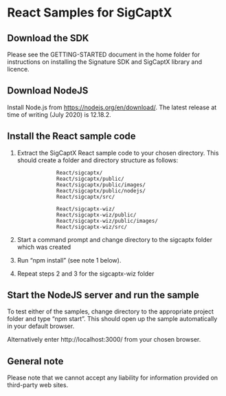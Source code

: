 # React Samples for SigCaptX

## Download the SDK

Please see the GETTING-STARTED document in the home folder for instructions on installing the Signature SDK and SigCaptX library and licence.

## Download NodeJS

Install Node.js from https://nodejs.org/en/download/.  The latest release at time of writing (July 2020) is 12.18.2.  

## Install the React sample code

1. Extract the SigCaptX React sample code to your chosen directory.  This should create a folder and directory structure as follows:

```
				React/sigcaptx/
				React/sigcaptx/public/
				React/sigcaptx/public/images/
				React/sigcaptx/public/nodejs/
				React/sigcaptx/src/
				
				React/sigcaptx-wiz/
				React/sigcaptx-wiz/public/
				React/sigcaptx-wiz/public/images/
				React/sigcaptx-wiz/src/
```

2. Start a command prompt and change directory to the sigcaptx folder which was created

3. Run “npm install” (see note 1 below).  

4. Repeat steps 2 and 3 for the sigcaptx-wiz folder  


## Start the NodeJS server and run the sample

To test either of the samples, change directory to the appropriate project folder and type “npm start”.
This should open up the sample automatically in your default browser.

Alternatively enter http://localhost:3000/ from your chosen browser.


## General note

Please note that we cannot accept any liability for information provided on third-party web sites.





